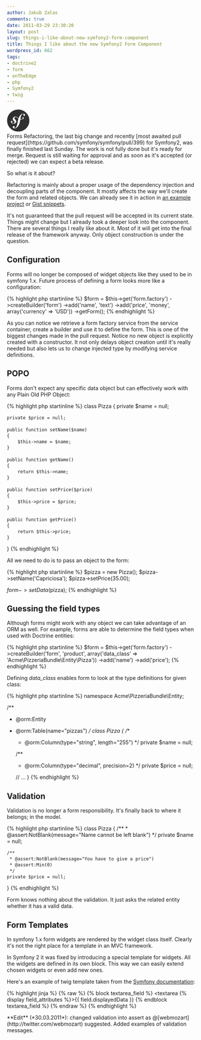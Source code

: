 ```yaml
---
author: Jakub Zalas
comments: true
date: 2011-03-29 23:30:20
layout: post
slug: things-i-like-about-new-symfony2-form-component
title: Things I like about the new Symfony2 Form Component
wordpress_id: 662
tags:
- doctrine2
- form
- onTheEdge
- php
- Symfony2
- twig
---
```


<div class="pull-left">
    <img src="/uploads/wp/2011/03/sflogo.png" title="Symfony logo" alt="Symfony logo" class="img-responsive" />
</div>
Forms Refactoring, the last big change and recently [most awaited pull request](https://github.com/symfony/symfony/pull/399) for Symfony2, was finally finished last Sunday. The work is not fully done but it's ready for merge. Request is still waiting for approval and as soon as it's accepted (or rejected) we can expect a beta release.

So what is it about?

Refactoring is mainly about a proper usage of the dependency injection and decoupling parts of the component. It mostly affects the way we'll create the form and related objects. We can already see it in action in [an example project](https://github.com/beberlei/AcmePizzaBundle) or [Gist snippets](https://gist.github.com/883293).

It's not guaranteed that the pull request will be accepted in its current state. Things might change but I already took a deeper look into the component. There are several things I really like about it. Most of it will get into the final release of the framework anyway. Only object construction is under the question.


## Configuration


Forms will no longer be composed of widget objects like they used to be in symfony 1.x. Future process of defining a form looks more like a configuration:

    
{% highlight php startinline %}
$form = $this->get('form.factory')
    ->createBuilder('form')
    ->add('name', 'text')
    ->add('price', 'money', array('currency' => 'USD'))
    ->getForm();
{% endhighlight %}


As you can notice we retrieve a form factory service from the service container, create a builder and use it to define the form. This is one of the biggest changes made in the pull request. Notice no new object is explicitly created with a constructor. It not only delays object creation until it's really needed but also lets us to change injected type by modifying service definitions.


## POPO


Forms don't expect any specific data object but can effectively work with any Plain Old PHP Object:

    
{% highlight php startinline %}
class Pizza
{
    private $name = null;

    private $price = null;

    public function setName($name)
    {
        $this->name = $name;
    }

    public function getName()
    {
        return $this->name;
    }

    public function setPrice($price)
    {
        $this->price = $price;
    }

    public function getPrice()
    {
        return $this->price;
    }
}
{% endhighlight %}


All we need to do is to pass an object to the form:

    
{% highlight php startinline %}
$pizza = new Pizza();
$pizza->setName('Capriciosa');
$pizza->setPrice(35.00);

$form->setData($pizza);
{% endhighlight %}




## Guessing the field types


Although forms might work with any object we can take advantage of an ORM as well. For example, forms are able to determine the field types when used with Doctrine entities:

    
{% highlight php startinline %}
$form = $this->get('form.factory')
    ->createBuilder('form', 'product', array('data_class' => 'Acme\PizzeriaBundle\Entity\Pizza'))
    ->add('name')
    ->add('price');
{% endhighlight %}


Defining *data_class* enables form to look at the type definitions for given class:

    
{% highlight php startinline %}
namespace Acme\PizzeriaBundle\Entity;

/**
 * @orm:Entity
 * @orm:Table(name="pizzas")
 */
class Pizza
{
    /**
     * @orm:Column(type="string", length="255")
     */
    private $name = null;

    /**
     * @orm:Column(type="decimal", precision=2)
     */
    private $price = null;

    // ...
}
{% endhighlight %}




## Validation


Validation is no longer a form responsibility. It's finally back to where it belongs; in the model.

    
{% highlight php startinline %}
class Pizza
{
    /**
     * @assert:NotBlank(message="Name cannot be left blank")
     */
    private $name = null;

    /**
     * @assert:NotBlank(message="You have to give a price")
     * @assert:Min(0)
     */
    private $price = null;
}
{% endhighlight %}


Form knows nothing about the validation. It just asks the related entity whether it has a valid data.


## Form Templates


In symfony 1.x form widgets are rendered by the widget class itself. Clearly it's not the right place for a template in an MVC framework.

In Symfony 2 it was fixed by introducing a special template for widgets. All the widgets are defined in its own block. This way we can easily extend chosen widgets or even add new ones.

Here's an example of twig template taken from the [Symfony documentation](http://symfony.com/doc/2.0/book/forms/view.html#defining-the-html-representation):

    
{% highlight jinja %}
{% raw %}
{% block textarea_field %}
    <textarea {% display field_attributes %}>{{ field.displayedData }}</textarea>
{% endblock textarea_field %}
{% endraw %}
{% endhighlight %}

<div class="alert alert-warning" markdown="1">**Edit** (*30.03.2011*): changed validation into assert as @[webmozart](http://twitter.com/webmozart) suggested. Added examples of validation messages.</div>
